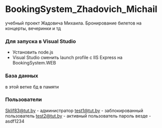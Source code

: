 # BookingSystem_Zhadovich_Michail
учебный проект Жадовича Михаила. Бронирование билетов на концерты, вечеринки и тд

### Для запуска в Visual Studio

* Установить node.js
* Visual Studio сменить launch profile  с IIS Express на BookingSystem.WEB

### База данных
в этой ветке бд в памяти
### Пользователи
   Sklif83@tut.by  - администратор
   test1@tut.by - заблокированный пользователь
   test2@tut.by - активный пользователь
пароль везде -asdf1234
     
     
